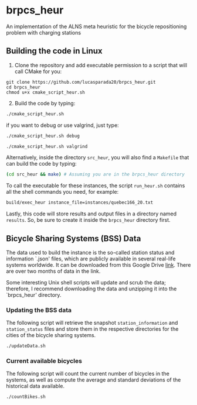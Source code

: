 # brpcs_heur
An implementation of the ALNS meta heuristic for the bicycle repositioning problem with charging stations

## Building the code in Linux

1. Clone the repository and add executable permission to a script that will call CMake for you:

```shell
git clone https://github.com/lucasparada20/brpcs_heur.git
cd brpcs_heur
chmod u+x cmake_script_heur.sh
```
2. Build the code by typing:

```bash
./cmake_script_heur.sh
```

if you want to debug or use valgrind, just type:

```bash
./cmake_script_heur.sh debug
```

```bash
./cmake_script_heur.sh valgrind
```

Alternatively, inside the directory `src_heur`, you will also find a `Makefile` that can build the code by typing:

```bash
(cd src_heur && make) # Assuming you are in the brpcs_heur directory
```

To call the executable for these instances, the script `run_heur.sh` contains all the shell commands you need, for example:

```bash
build/exec_heur instance_file=instances/quebec166_20.txt
```

Lastly, this code will store results and output files in a directory named `results`. So, be sure to create it inside the `brpcs_heur` directory first.

## Bicycle Sharing Systems (BSS) Data

The data used to build the instance is the so-called station status and information `.json' files, which are publicly available in several real-life systems worldwide. It can be downloaded from this Google Drive [link](https://drive.google.com/file/d/1PWKDxaVms-xRzeTgJuXA1bjafW2uH0Eg/view?usp=drive_link). There are over two months of data in the link.

Some interesting Unix shell scripts will update and scrub the data; therefore, I recommend downloading the data and unzipping it into the `brpcs_heur' directory.

### Updating the BSS data

The following script will retrieve the snapshot `station_information` and `station_status` files and store them in the respective directories for the cities of the bicycle sharing systems.

```bash
./updateData.sh
```

### Current available bicycles

The following script will count the current number of bicycles in the systems, as well as compute the average and standard deviations of the historical data available.

```bash
./countBikes.sh
```

